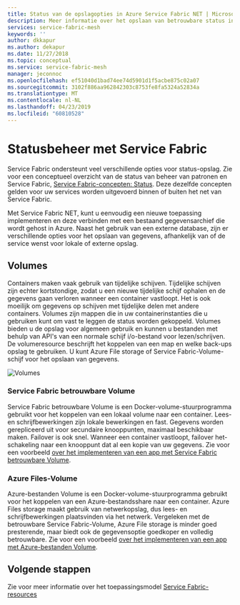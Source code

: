 ```yaml
---
title: Status van de opslagopties in Azure Service Fabric NET | Microsoft Docs
description: Meer informatie over het opslaan van betrouwbare status in Service Fabric-NET-toepassingen die worden uitgevoerd op Azure Service Fabric NET.
services: service-fabric-mesh
keywords: ''
author: dkkapur
ms.author: dekapur
ms.date: 11/27/2018
ms.topic: conceptual
ms.service: service-fabric-mesh
manager: jeconnoc
ms.openlocfilehash: ef51040d1bad74ee74d5901d1f5acbe875c02a07
ms.sourcegitcommit: 3102f886aa962842303c8753fe8fa5324a52834a
ms.translationtype: MT
ms.contentlocale: nl-NL
ms.lasthandoff: 04/23/2019
ms.locfileid: "60810528"
---
```

# <a name="state-management-with-service-fabric"></a>Statusbeheer met Service Fabric

Service Fabric ondersteunt veel verschillende opties voor status-opslag. Zie voor een conceptueel overzicht van de status van beheer van patronen en Service Fabric, [Service Fabric-concepten: Status](/azure/service-fabric/service-fabric-concepts-state). Deze dezelfde concepten gelden voor uw services worden uitgevoerd binnen of buiten het net van Service Fabric. 

Met Service Fabric NET, kunt u eenvoudig een nieuwe toepassing implementeren en deze verbinden met een bestaand gegevensarchief die wordt gehost in Azure. Naast het gebruik van een externe database, zijn er verschillende opties voor het opslaan van gegevens, afhankelijk van of de service wenst voor lokale of externe opslag. 

## <a name="volumes"></a>Volumes

Containers maken vaak gebruik van tijdelijke schijven. Tijdelijke schijven zijn echter kortstondige, zodat u een nieuwe tijdelijke schijf ophalen en de gegevens gaan verloren wanneer een container vastloopt. Het is ook moeilijk om gegevens op schijven met tijdelijke delen met andere containers. Volumes zijn mappen die in uw containerinstanties die u gebruiken kunt om vast te leggen de status worden gekoppeld. Volumes bieden u de opslag voor algemeen gebruik en kunnen u bestanden met behulp van API's van een normale schijf i/o-bestand voor lezen/schrijven. De volumeresource beschrijft het koppelen van een map en welke back-ups opslag te gebruiken. U kunt Azure File storage of Service Fabric-Volume-schijf voor het opslaan van gegevens.

![Volumes][image3]

### <a name="service-fabric-reliable-volume"></a>Service Fabric betrouwbare Volume

Service Fabric betrouwbare Volume is een Docker-volume-stuurprogramma gebruikt voor het koppelen van een lokaal volume naar een container. Lees- en schrijfbewerkingen zijn lokale bewerkingen en fast. Gegevens worden gerepliceerd uit voor secundaire knooppunten, maximaal beschikbaar maken. Failover is ook snel. Wanneer een container vastloopt, failover het-schakeling naar een knooppunt dat al een kopie van uw gegevens. Zie voor een voorbeeld [over het implementeren van een app met Service Fabric betrouwbare Volume](service-fabric-mesh-howto-deploy-app-sfreliable-disk-volume.md).

### <a name="azure-files-volume"></a>Azure Files-Volume

Azure-bestanden Volume is een Docker-volume-stuurprogramma gebruikt voor het koppelen van een Azure-bestandsshare naar een container. Azure Files storage maakt gebruik van netwerkopslag, dus lees- en schrijfbewerkingen plaatsvinden via het netwerk. Vergeleken met de betrouwbare Service Fabric-Volume, Azure File storage is minder goed presterende, maar biedt ook de gegevensoptie goedkoper en volledig betrouwbare. Zie voor een voorbeeld [over het implementeren van een app met Azure-bestanden Volume](service-fabric-mesh-howto-deploy-app-azurefiles-volume.md).

## <a name="next-steps"></a>Volgende stappen

Zie voor meer informatie over het toepassingsmodel [Service Fabric-resources](service-fabric-mesh-service-fabric-resources.md)

[image3]: ./media/service-fabric-mesh-storing-state/volumes.png
